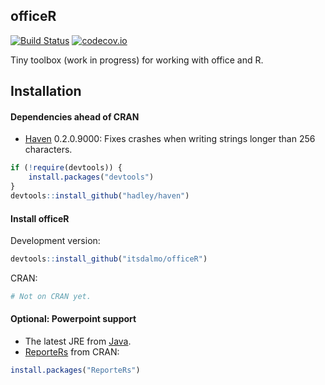 <!-- README.md is generated from README.Rmd. Please edit that file -->
officeR
-------

[![Build Status](https://travis-ci.org/itsdalmo/officeR.svg?branch=master)](https://travis-ci.org/itsdalmo/officeR) [![codecov.io](http://codecov.io/github/itsdalmo/officeR/coverage.svg?branch=master)](http://codecov.io/github/itsdalmo/officeR?branch=master)

Tiny toolbox (work in progress) for working with office and R.

Installation
------------

#### Dependencies ahead of CRAN

-   [Haven](https://github.com/hadley/haven) 0.2.0.9000: Fixes crashes when writing strings longer than 256 characters.

``` r
if (!require(devtools)) {
    install.packages("devtools")
}
devtools::install_github("hadley/haven")
```

#### Install officeR

Development version:

``` r
devtools::install_github("itsdalmo/officeR")
```

CRAN:

``` r
# Not on CRAN yet.
```

#### Optional: Powerpoint support

-   The latest JRE from [Java](http://www.oracle.com/technetwork/java/javase/downloads/jre8-downloads-2133155.html).
-   [ReporteRs](https://github.com/davidgohel/ReporteRs) from CRAN:

``` r
install.packages("ReporteRs")
```

